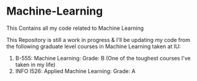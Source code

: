 # Machine-Learning
This Contains all my code related to Machine Learning

This Repository is still a work in progress & I'll be updating my code from the following graduate level courses in Machine Learning taken at IU:
1. B-555: Machine Learning: Grade: B (One of the toughest courses I've taken in my life)
2. INFO I526: Applied Machine Learning: Grade: A
